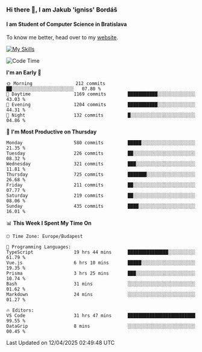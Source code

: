 ### Hi there 👋, I am Jakub 'igniss' Bordáš

#### I am Student of Computer Science in Bratislava
To know me better, head over to my [website](https://bordas.sk).

[![My Skills](https://skillicons.dev/icons?i=js,typescript,html,css,figma,svelte,vue,next,postgresql,nest,express,nodejs)](https://bordas.sk)


<!--START_SECTION:waka-->
![Code Time](http://img.shields.io/badge/Code%20Time-1%2C829%20hrs%2022%20mins-blue)

**I'm an Early 🐤** 

```text
🌞 Morning                212 commits         ██░░░░░░░░░░░░░░░░░░░░░░░   07.80 % 
🌆 Daytime                1169 commits        ███████████░░░░░░░░░░░░░░   43.03 % 
🌃 Evening                1204 commits        ███████████░░░░░░░░░░░░░░   44.31 % 
🌙 Night                  132 commits         █░░░░░░░░░░░░░░░░░░░░░░░░   04.86 % 
```
📅 **I'm Most Productive on Thursday** 

```text
Monday                   580 commits         █████░░░░░░░░░░░░░░░░░░░░   21.35 % 
Tuesday                  226 commits         ██░░░░░░░░░░░░░░░░░░░░░░░   08.32 % 
Wednesday                321 commits         ███░░░░░░░░░░░░░░░░░░░░░░   11.81 % 
Thursday                 725 commits         ███████░░░░░░░░░░░░░░░░░░   26.68 % 
Friday                   211 commits         ██░░░░░░░░░░░░░░░░░░░░░░░   07.77 % 
Saturday                 219 commits         ██░░░░░░░░░░░░░░░░░░░░░░░   08.06 % 
Sunday                   435 commits         ████░░░░░░░░░░░░░░░░░░░░░   16.01 % 
```


📊 **This Week I Spent My Time On** 

```text
🕑︎ Time Zone: Europe/Budapest

💬 Programming Languages: 
TypeScript               19 hrs 44 mins      ███████████████░░░░░░░░░░   61.79 % 
Vue.js                   6 hrs 10 mins       █████░░░░░░░░░░░░░░░░░░░░   19.35 % 
Prisma                   3 hrs 25 mins       ███░░░░░░░░░░░░░░░░░░░░░░   10.74 % 
Bash                     31 mins             ░░░░░░░░░░░░░░░░░░░░░░░░░   01.62 % 
Markdown                 24 mins             ░░░░░░░░░░░░░░░░░░░░░░░░░   01.27 % 

🔥 Editors: 
VS Code                  31 hrs 47 mins      █████████████████████████   99.55 % 
DataGrip                 8 mins              ░░░░░░░░░░░░░░░░░░░░░░░░░   00.45 % 
```


 Last Updated on 12/04/2025 02:49:48 UTC
<!--END_SECTION:waka-->
